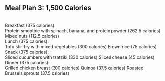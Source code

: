 ## Meal Plan 3: 1,500 Calories
<br>
Breakfast (375 calories):
<br>
Protein smoothie with spinach, banana, and protein powder (262.5 calories)
Mixed nuts (112.5 calories)
<br>
Lunch (375 calories):
<br>
Tofu stir-fry with mixed vegetables (300 calories)
Brown rice (75 calories)
<br>
Snack (375 calories):
<br>
Sliced cucumbers with tzatziki (330 calories)
Sliced cheese (45 calories)
<br>
Dinner (375 calories):
<br>
Grilled chicken breast (300 calories)
Quinoa (37.5 calories)
Roasted Brussels sprouts (37.5 calories)